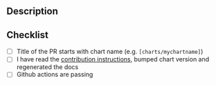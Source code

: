 <!-- Thank you for contributing to giuliocalzolari/helm-charts! -->

## Description

<!--- Describe your changes in detail -->

## Checklist

- [ ] Title of the PR starts with chart name (e.g. `[charts/mychartname]`)
- [ ] I have read the [contribution instructions](https://github.com/giuliocalzolari/helm-charts#opening-a-pr), bumped chart version and regenerated the docs
- [ ] Github actions are passing
